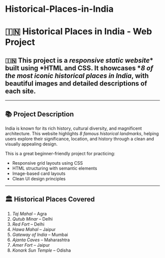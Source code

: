 # Historical-Places-in-India
# 🇮🇳 Historical Places in India - Web Project

## 🇮🇳 This project is a *responsive static website** built using *HTML and CSS. It showcases **8 of the most iconic historical places in India*, with beautiful images and detailed descriptions of each site.

---

## 📚 Project Description

India is known for its rich history, cultural diversity, and magnificent architecture. This website highlights *8 famous historical landmarks*, helping users explore their significance, location, and history through a clean and visually appealing design.

This is a great beginner-friendly project for practicing:
- Responsive grid layouts using CSS
- HTML structuring with semantic elements
- Image-based card layouts
- Clean UI design principles

---

## 🏛 Historical Places Covered

1. *Taj Mahal* – Agra  
2. *Qutub Minar* – Delhi  
3. *Red Fort* – Delhi  
4. *Hawa Mahal* – Jaipur  
5. *Gateway of India* – Mumbai  
6. *Ajanta Caves* – Maharashtra  
7. *Amer Fort* – Jaipur   
8. *Konark Sun Temple* – Odisha  
